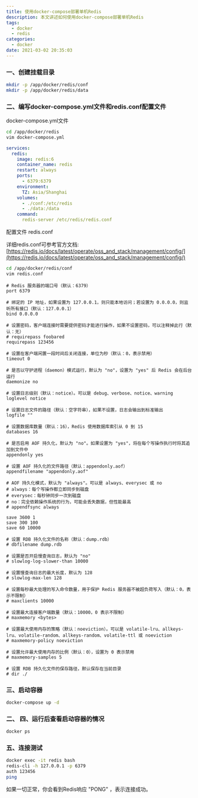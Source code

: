 ```yaml
---
title: 使用docker-compose部署单机Redis
description: 本文讲述如何使用docker-compose部署单机Redis
tags:
  - docker
  - redis
categories:
  - docker
date: 2021-03-02 20:35:03
---
```


### 一、创建挂载目录

```bash
mkdir -p /app/docker/redis/conf
mkdir -p /app/docker/redis/data
```

### 二、编写docker-compose.yml文件和redis.conf配置文件

docker-compose.yml文件

```bash
cd /app/docker/redis
vim docker-compose.yml
```

```yml
services:
  redis:
    image: redis:6
    container_name: redis
    restart: always
    ports:
      - 6379:6379
    environment:
      TZ: Asia/Shanghai
    volumes:
      - ./conf:/etc/redis
      - ./data:/data
    command:
      redis-server /etc/redis/redis.conf
```

配置文件 redis.conf

详细redis.conf可参考官方文档:
[https://redis.io/docs/latest/operate/oss_and_stack/management/config/](https://redis.io/docs/latest/operate/oss_and_stack/management/config/)

```bash
cd /app/docker/redis/conf
vim redis.conf
```

```
# Redis 服务器的端口号（默认：6379）
port 6379

# 绑定的 IP 地址，如果设置为 127.0.0.1，则只能本地访问；若设置为 0.0.0.0，则监听所有接口（默认：127.0.0.1）
bind 0.0.0.0

# 设置密码，客户端连接时需要提供密码才能进行操作，如果不设置密码，可以注释掉此行（默认：无）
# requirepass foobared
requirepass 123456

# 设置在客户端闲置一段时间后关闭连接，单位为秒（默认：0，表示禁用）
timeout 0

# 是否以守护进程（daemon）模式运行，默认为 "no"，设置为 "yes" 后 Redis 会在后台运行
daemonize no

# 设置日志级别（默认：notice）。可以是 debug、verbose、notice、warning
loglevel notice

# 设置日志文件的路径（默认：空字符串），如果不设置，日志会输出到标准输出
logfile ""

# 设置数据库数量（默认：16），Redis 使用数据库索引从 0 到 15
databases 16

# 是否启用 AOF 持久化，默认为 "no"。如果设置为 "yes"，将在每个写操作执行时将其追加到文件中
appendonly yes

# 设置 AOF 持久化的文件路径（默认：appendonly.aof）
appendfilename "appendonly.aof"

# AOF 持久化模式，默认为 "always"。可以是 always、everysec 或 no
# always：每个写操作都立即同步到磁盘
# everysec：每秒钟同步一次到磁盘
# no：完全依赖操作系统的行为，可能会丢失数据，但性能最高
# appendfsync always

save 3600 1
save 300 100
save 60 10000

# 设置 RDB 持久化文件的名称（默认：dump.rdb）
# dbfilename dump.rdb

# 设置是否开启慢查询日志，默认为 "no"
# slowlog-log-slower-than 10000

# 设置慢查询日志的最大长度，默认为 128
# slowlog-max-len 128

# 设置每秒最大处理的写入命令数量，用于保护 Redis 服务器不被超负荷写入（默认：0，表示不限制）
# maxclients 10000

# 设置最大连接客户端数量（默认：10000，0 表示不限制）
# maxmemory <bytes>

# 设置最大使用内存的策略（默认：noeviction）。可以是 volatile-lru、allkeys-lru、volatile-random、allkeys-random、volatile-ttl 或 noeviction
# maxmemory-policy noeviction

# 设置允许最大使用内存的比例（默认：0），设置为 0 表示禁用
# maxmemory-samples 5

# 设置 RDB 持久化文件的保存路径，默认保存在当前目录
# dir ./

```

### 三、启动容器

```bash
docker-compose up -d
```

### 二、 四、运行后查看启动容器的情况

```bash
docker ps
```

### 五、连接测试

```bash
docker exec -it redis bash
redis-cli -h 127.0.0.1 -p 6379
auth 123456
ping
```

如果一切正常，你会看到Redis响应 "PONG" ，表示连接成功。
